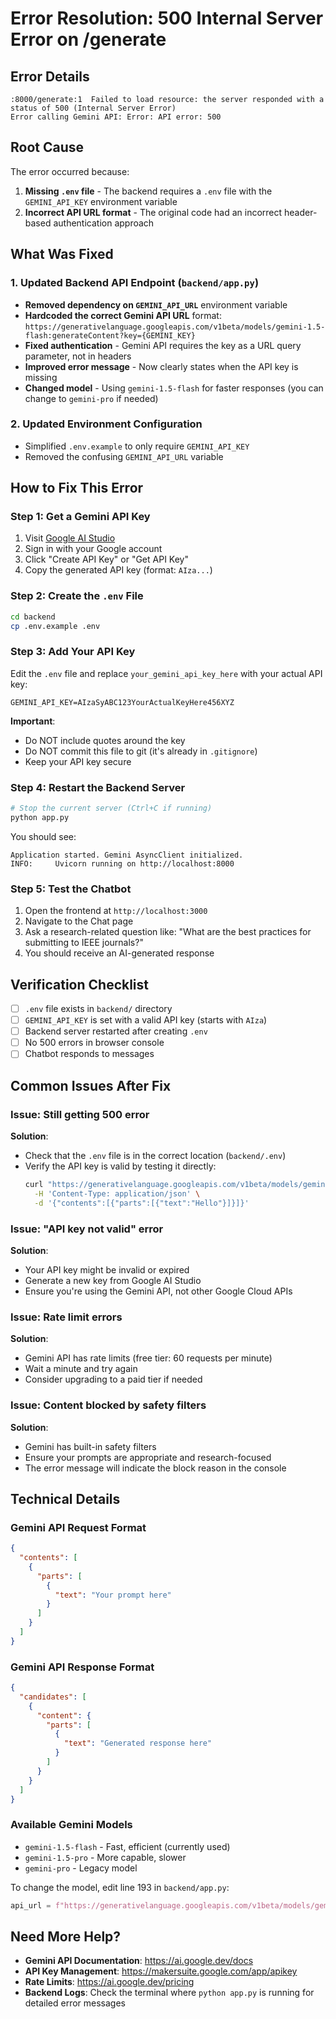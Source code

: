 # Error Resolution: 500 Internal Server Error on /generate

## Error Details
```
:8000/generate:1  Failed to load resource: the server responded with a status of 500 (Internal Server Error)
Error calling Gemini API: Error: API error: 500
```

## Root Cause
The error occurred because:

1. **Missing `.env` file** - The backend requires a `.env` file with the `GEMINI_API_KEY` environment variable
2. **Incorrect API URL format** - The original code had an incorrect header-based authentication approach

## What Was Fixed

### 1. Updated Backend API Endpoint (`backend/app.py`)
- **Removed dependency on `GEMINI_API_URL`** environment variable
- **Hardcoded the correct Gemini API URL** format: `https://generativelanguage.googleapis.com/v1beta/models/gemini-1.5-flash:generateContent?key={GEMINI_KEY}`
- **Fixed authentication** - Gemini API requires the key as a URL query parameter, not in headers
- **Improved error message** - Now clearly states when the API key is missing
- **Changed model** - Using `gemini-1.5-flash` for faster responses (you can change to `gemini-pro` if needed)

### 2. Updated Environment Configuration
- Simplified `.env.example` to only require `GEMINI_API_KEY`
- Removed the confusing `GEMINI_API_URL` variable

## How to Fix This Error

### Step 1: Get a Gemini API Key
1. Visit [Google AI Studio](https://makersuite.google.com/app/apikey)
2. Sign in with your Google account
3. Click "Create API Key" or "Get API Key"
4. Copy the generated API key (format: `AIza...`)

### Step 2: Create the `.env` File
```bash
cd backend
cp .env.example .env
```

### Step 3: Add Your API Key
Edit the `.env` file and replace `your_gemini_api_key_here` with your actual API key:

```env
GEMINI_API_KEY=AIzaSyABC123YourActualKeyHere456XYZ
```

**Important**: 
- Do NOT include quotes around the key
- Do NOT commit this file to git (it's already in `.gitignore`)
- Keep your API key secure

### Step 4: Restart the Backend Server
```bash
# Stop the current server (Ctrl+C if running)
python app.py
```

You should see:
```
Application started. Gemini AsyncClient initialized.
INFO:     Uvicorn running on http://localhost:8000
```

### Step 5: Test the Chatbot
1. Open the frontend at `http://localhost:3000`
2. Navigate to the Chat page
3. Ask a research-related question like: "What are the best practices for submitting to IEEE journals?"
4. You should receive an AI-generated response

## Verification Checklist

- [ ] `.env` file exists in `backend/` directory
- [ ] `GEMINI_API_KEY` is set with a valid API key (starts with `AIza`)
- [ ] Backend server restarted after creating `.env`
- [ ] No 500 errors in browser console
- [ ] Chatbot responds to messages

## Common Issues After Fix

### Issue: Still getting 500 error
**Solution**: 
- Check that the `.env` file is in the correct location (`backend/.env`)
- Verify the API key is valid by testing it directly: 
  ```bash
  curl "https://generativelanguage.googleapis.com/v1beta/models/gemini-1.5-flash:generateContent?key=YOUR_KEY" \
    -H 'Content-Type: application/json' \
    -d '{"contents":[{"parts":[{"text":"Hello"}]}]}'
  ```

### Issue: "API key not valid" error
**Solution**: 
- Your API key might be invalid or expired
- Generate a new key from Google AI Studio
- Ensure you're using the Gemini API, not other Google Cloud APIs

### Issue: Rate limit errors
**Solution**: 
- Gemini API has rate limits (free tier: 60 requests per minute)
- Wait a minute and try again
- Consider upgrading to a paid tier if needed

### Issue: Content blocked by safety filters
**Solution**: 
- Gemini has built-in safety filters
- Ensure your prompts are appropriate and research-focused
- The error message will indicate the block reason in the console

## Technical Details

### Gemini API Request Format
```json
{
  "contents": [
    {
      "parts": [
        {
          "text": "Your prompt here"
        }
      ]
    }
  ]
}
```

### Gemini API Response Format
```json
{
  "candidates": [
    {
      "content": {
        "parts": [
          {
            "text": "Generated response here"
          }
        ]
      }
    }
  ]
}
```

### Available Gemini Models
- `gemini-1.5-flash` - Fast, efficient (currently used)
- `gemini-1.5-pro` - More capable, slower
- `gemini-pro` - Legacy model

To change the model, edit line 193 in `backend/app.py`:
```python
api_url = f"https://generativelanguage.googleapis.com/v1beta/models/gemini-1.5-pro:generateContent?key={GEMINI_KEY}"
```

## Need More Help?

- **Gemini API Documentation**: https://ai.google.dev/docs
- **API Key Management**: https://makersuite.google.com/app/apikey
- **Rate Limits**: https://ai.google.dev/pricing
- **Backend Logs**: Check the terminal where `python app.py` is running for detailed error messages
